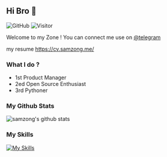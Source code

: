 ## Hi Bro 👋

![GitHub](https://img.shields.io/github/followers/samzong?label=GitHub&logo=Github&style=flat-square)
![Visitor](https://visitor-badge.glitch.me/badge?page_id=samzong.samzong)

Welcome to my Zone ! You can connect me use on [@telegram](https://t.me/samzong)

my resume https://cv.samzong.me/

### What I do ?

- 1st Product Manager
- 2ed Open Source Enthusiast
- 3rd Pythoner

### My Github Stats

![samzong's github stats](https://github-readme-stats.vercel.app/api?username=samzong&show_icons=true&theme=dracula)


### My Skills

[![My Skills](https://skillicons.dev/icons?i=python,docker,k8s,flask,mysql,redis,nginx,mongodb)](https://skillicons.dev)
